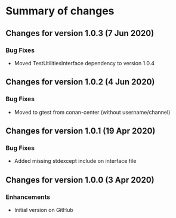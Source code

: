 # Summary of changes

## Changes for version 1.0.3 (7 Jun 2020)

### Bug Fixes

- Moved TestUtilitiesInterface dependency to version 1.0.4


## Changes for version 1.0.2 (4 Jun 2020)

### Bug Fixes

- Moved to gtest from conan-center (without username/channel)


## Changes for version 1.0.1 (19 Apr 2020)

### Bug Fixes

- Added missing stdexcept include on interface file


## Changes for version 1.0.0 (3 Apr 2020)

### Enhancements

- Initial version on GitHub
